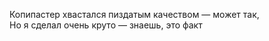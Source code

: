 Копипастер хвастался пиздатым качеством — может так,<br/>Но я сделал очень круто — знаешь, это факт

<!---
hellraiserxan/hellraiserxan is a ✨ special ✨ repository because its `README.md` (this file) appears on your GitHub profile.
You can click the Preview link to take a look at your changes.
--->
